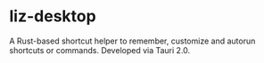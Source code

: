 # liz-desktop
A Rust-based shortcut helper to remember, customize and autorun shortcuts or commands. Developed via Tauri 2.0.
